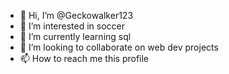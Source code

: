 - 👋 Hi, I’m @Geckowalker123
- 👀 I’m interested in soccer
- 🌱 I’m currently learning sql
- 💞️ I’m looking to collaborate on web dev projects
- 📫 How to reach me this profile

<!---
Geckowalker123/Geckowalker123 is a ✨ special ✨ repository because its `README.md` (this file) appears on your GitHub profile.
You can click the Preview link to take a look at your changes.
--->
